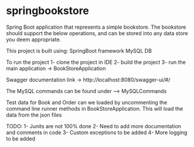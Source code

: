# springbookstore

Spring Boot application that represents a simple bookstore. The bookstore should support the below operations, and can be stored into any data store you deem appropriate.

This project is built using:
SpringBoot framework
MySQL DB

To run the project
1- clone the project in IDE
2- build the project 
3- run the main application -> BookStoreApplication

Swagger documentation link -> http://localhost:8080/swagger-ui/#/

The MySQL commands can be found under --> MySQLCommands

Test data for Book and Order can we loaded by uncommenting the command line runner methods in BookStoreApplication. This will load the data from the json files

TODO: 
1- Junits are not 100% done
2- Need to add more documentation and comments in code 
3- Custom exceptions to be added
4- More logging to be added 

